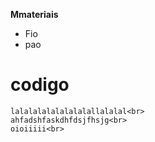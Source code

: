 
<html lang="en-US">

  <head>
    <meta charset='utf-8'>
    <meta http-equiv="X-UA-Compatible" content="chrome=1">
    <meta name="viewport" content="width=device-width,maximum-scale=2">
    <meta name="description" content="Projeto : megazord">

    
   <title>Página do Projeto| balao</title>


  </head>

  <body>




  <p><strong>Mmateriais</strong></p>

  <ul>
    <li>Fio</li>
    <li>pao</a></li>

  </ul>

  <p><h1><strong>codigo</strong></h1>

    lalalalalalalalalallalalal<br>
    ahfadshfaskdhfdsjfhsjg<br>
    oioiiiii<br>

  </p>


  





    
  </body>
</html>

